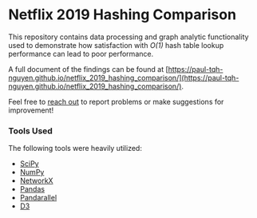 # Netflix 2019 Hashing Comparison

This repository contains data processing and graph analytic functionality used to demonstrate how satisfaction with *O(1)* hash table lookup performance can lead to poor performance. 

A full document of the findings can be found at [https://paul-tqh-nguyen.github.io/netflix_2019_hashing_comparison/](https://paul-tqh-nguyen.github.io/netflix_2019_hashing_comparison/).

Feel free to  [reach out](https://paul-tqh-nguyen.github.io/about/#contact)  to report problems or make suggestions for improvement!

### Tools Used

The following tools were heavily utilized:
* [SciPy](https://www.scipy.org/)
* [NumPy](https://numpy.org/)
* [NetworkX](https://networkx.github.io/)
* [Pandas](https://pandas.pydata.org/)
* [Pandarallel](https://github.com/nalepae/pandarallel)
* [D3](https://d3js.org/)